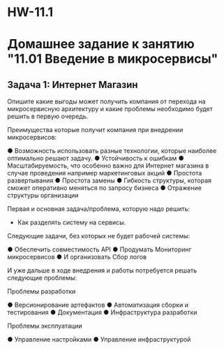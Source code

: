 # HW-11.1

# Домашнее задание к занятию "11.01 Введение в микросервисы"

##  Задача 1: Интернет Магазин

Опишите какие выгоды может получить компания от перехода на микросервисную архитектуру
и какие проблемы необходимо будет решить в первую очередь.


Преимущества которые получит компания при внедрении микросервисов:

● Возможность использовать разные технологии, которые наиболее оптимально 
решают задачу.
● Устойчивость к ошибкам
● Масштабируемость, что особенно важно для Интернет магазина в случае проведения
например маркетинговых акций
● Простота развертывания
● Простота замены
● Гибкость структуры, которая сможет оперативно меняться по запросу бизнеса
● Отражение структуры организации

Первая и основная задача/проблема, которую надо решить:

 - Как разделять систему на сервисы. 

Следующие задачи, без которых не будет рабочей системы:

● Обеспечить совместимость API
● Продумать Мониторинг микросервисов 
● И организовать Сбор логов


И уже дальше в ходе внедрения и работы потребуется решать 
следующие проблемы:

Проблемы разработки

● Версионирование артефактов
● Автоматизация сборки и тестирования
● Документация
● Инфраструктура разработки


Проблемы эксплуатации

● Управление настройками
● Управление инфраструктурой
